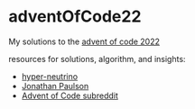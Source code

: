 # adventOfCode22
My solutions to the [advent of code 2022](https://adventofcode.com)

resources for solutions, algorithm, and insights:
  - [hyper-neutrino](https://www.youtube.com/@hyper-neutrino)
  - [Jonathan Paulson](https://www.youtube.com/@jonathanpaulson5053) 
  - [Advent of Code subreddit](https://www.reddit.com/r/adventofcode)
